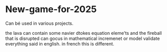 # New-game-for-2025
Can bé used in various projects.


the lava can contain some navier dtokes equation eleme'ts and the fireball that is disrupted can gocus in mathematical incremenet or model validate  everything said in english. in french this is different.
